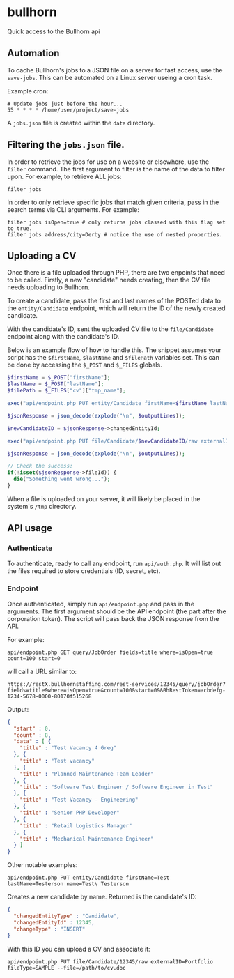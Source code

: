 # bullhorn
Quick access to the Bullhorn api

## Automation

To cache Bullhorn's jobs to a JSON file on a server for fast access, use the `save-jobs`. This can be automated on a Linux server useing a cron task.

Example cron:

```
# Update jobs just before the hour...
55 * * * * /home/user/project/save-jobs
```

A `jobs.json` file is created within the `data` directory.

## Filtering the `jobs.json` file.

In order to retrieve the jobs for use on a website or elsewhere, use the `filter` command. The first argument to filter is the name of the data to filter upon. For example, to retrieve ALL jobs:

```
filter jobs
```

In order to only retrieve specific jobs that match given criteria, pass in the search terms via CLI arguments. For example:

```
filter jobs isOpen=true # only returns jobs classed with this flag set to true.
filter jobs address/city=Derby # notice the use of nested properties.
```

## Uploading a CV

Once there is a file uploaded through PHP, there are two enpoints that need to be called. Firstly, a new "candidate" needs creating, then the CV file needs uploading to Bullhorn.

To create a candidate, pass the first and last names of the POSTed data to the `entity/Candidate` endpoint, which will return the ID of the newly created candidate.

With the candidate's ID, sent the uploaded CV file to the `file/Candidate` endpoint along with the candidate's ID.

Below is an example flow of how to handle this. The snippet assumes your script has the `$firstName`, `$lastName` and `$filePath` variables set. This can be done by accessing the `$_POST` and `$_FILES` globals.

```php
$firstName = $_POST["firstName"];
$lastName = $_POST["lastName"];
$filePath = $_FILES["cv"]["tmp_name"];

exec("api/endpoint.php PUT entity/Candidate firstName=$firstName lastName=$lastName name=$firstName\ $lastName", $outputLines);

$jsonResponse = json_decode(explode("\n", $outputLines));

$newCandidateID = $jsonResponse->changedEntityId;

exec("api/endpoint.php PUT file/Candidate/$newCandidateID/raw externalID=Portfolio fileType=SAMPLE --file=$filePath", $outputLines);

$jsonResponse = json_decode(explode("\n", $outputLines));

// Check the success:
if(!isset($jsonResponse->fileId)) {
  die("Something went wrong...");
}
```

When a file is uploaded on your server, it will likely be placed in the system's `/tmp` directory.

## API usage

### Authenticate

To authenticate, ready to call any endpoint, run `api/auth.php`. It will list out the files required to store credentials (ID, secret, etc).

### Endpoint

Once authenticated, simply run `api/endpoint.php` and pass in the arguments. The first argument should be the API endpoint (the part after the corporation token). The script will pass back the JSON response from the API.

For example:

`api/endpoint.php GET query/JobOrder fields=title where=isOpen=true count=100 start=0`

will call a URL similar to:

`https://restX.bullhornstaffing.com/rest-services/12345/query/jobOrder?fields=title&where=isOpen=true&count=100&start=0&&BhRestToken=acbdefg-1234-5678-0000-80170f515268`

Output:

```json
{
  "start" : 0,
  "count" : 8,
  "data" : [ {
    "title" : "Test Vacancy 4 Greg"
  }, {
    "title" : "Test vacancy"
  }, {
    "title" : "Planned Maintenance Team Leader"
  }, {
    "title" : "Software Test Engineer / Software Engineer in Test"
  }, {
    "title" : "Test Vacancy - Engineering"
  }, {
    "title" : "Senior PHP Developer"
  }, {
    "title" : "Retail Logistics Manager"
  }, {
    "title" : "Mechanical Maintenance Engineer"
  } ]
}
```

Other notable examples:

`api/endpoint.php PUT entity/Candidate firstName=Test lastName=Testerson name=Test\ Testerson`

Creates a new candidate by name. Returned is the candidate's ID:

```json
{
  "changedEntityType" : "Candidate",
  "changedEntityId" : 12345,
  "changeType" : "INSERT"
}
```

With this ID you can upload a CV and associate it:

`api/endpoint.php PUT file/Candidate/12345/raw externalID=Portfolio fileType=SAMPLE --file=/path/to/cv.doc`